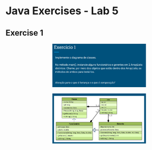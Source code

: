 # Java Exercises - Lab 5

## Exercise 1
<p align="center" >
  <img width="50%" src="/Lab05/repository-images/Ex01-01.png" />
</p>
<p align="center" >
  <img width="50%" src="/Lab05/repository-images/Ex01-02.png" />
</p>

